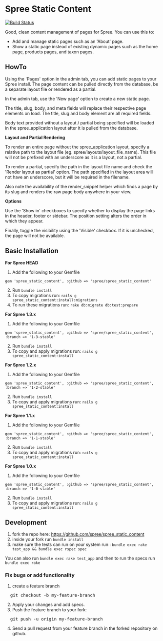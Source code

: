# Spree Static Content

[![Build Status](https://secure.travis-ci.org/spree/spree_static_content.png?branch=master)](http://travis-ci.org/spree/spree_static_content)

Good, clean content management of pages for Spree.  You can use this to:

- Add and manage static pages such as an 'About' page.
- Show a static page instead of existing dynamic pages such as the home page,
  products pages, and taxon pages.
  
## HowTo

Using the 'Pages' option in the admin tab, you can add static pages to your Spree install. The page content can
be pulled directly from the database, be a separate layout file or rendered as a partial.

In the admin tab, use the 'New page' option to create a new static page.

The title, slug, body, and meta fields will replace their respective page elements on load. The title, slug and 
body element are all required fields.

Body text provided without a layout / partial being specified will be loaded in the spree_application layout after
it is pulled from the database.

**Layout and Partial Rendering**

To render an entire page without the spree_application layout, specify a relative path to the layout file (eg. 
spree/layouts/layout_file_name). This file will not be prefixed with an underscore as it is a layout, not a partial.

To render a partial, specify the path in the layout file name and check the 'Render layout as partial' option. The
path specified in the layout area will not have an underscore, but it will be required in the filename.

Also note the availability of the render_snippet helper which finds a page by its slug and renders the raw page 
body anywhere in your view.

**Options**

Use the 'Show in' checkboxes to specify whether to display the page links in the header, footer or sidebar. The 
position setting alters the order in which they appear.

Finally, toggle the visibility using the 'Visible' checkbox. If it is unchecked, the page will not be available.

## Basic Installation

**For Spree HEAD**

1. Add the following to your Gemfile

```
gem 'spree_static_content', :github => 'spree/spree_static_content'
```

2. Run `bundle install`
3. To copy migrations run: `rails g spree_static_content:install:migrations`
4. To run these migrations run: `rake db:migrate db:test:prepare`

**For Spree 1.3.x**

1. Add the following to your Gemfile

```
gem 'spree_static_content', :github => 'spree/spree_static_content', :branch => '1-3-stable'
```

2. Run `bundle install`
3. To copy and apply migrations run: `rails g spree_static_content:install`


**For Spree 1.2.x**

1. Add the following to your Gemfile

```
gem 'spree_static_content', :github => 'spree/spree_static_content', :branch => '1-2-stable'
```

2. Run `bundle install`
3. To copy and apply migrations run: `rails g spree_static_content:install`


**For Spree 1.1.x**

1. Add the following to your Gemfile

```
gem 'spree_static_content', :github => 'spree/spree_static_content', :branch => '1-1-stable'
```

2. Run `bundle install`
3. To copy and apply migrations run: `rails g spree_static_content:install`

**For Spree 1.0.x**

1. Add the following to your Gemfile

```
gem 'spree_static_content', :github => 'spree/spree_static_content', :branch => '1-0-stable'
```

2. Run `bundle install`
3. To copy and apply migrations run: `rails g spree_static_content:install`

## Development

1. fork the repo here: https://github.com/spree/spree_static_content
2. inside your fork run `bundle install`
3. make sure the tests can run on your system run : `bundle exec rake test_app && bundle exec rspec spec`

You can also run `bundle exec rake test_app` and then to run the specs run `bundle exec rake`

### Fix bugs or add functionality

1. create a feature branch
<pre>
  git checkout -b my-feature-branch
</pre>
2. Apply your changes and add specs.
3. Push the feature branch to your fork:
<pre>
  git push -u origin my-feature-branch
</pre>
4. Send a pull request from your feature branch in the forked repository on github.
